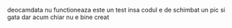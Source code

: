 deocamdata nu functioneaza este un test insa codul e de schimbat un pic si gata dar acum chiar nu e bine creat
